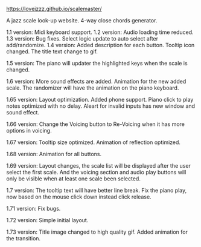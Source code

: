 https://lovejzzz.github.io/scalemaster/

A jazz scale look-up website.
4-way close chords generator.

1.1 version: Midi keyboard support.
1.2 version: Audio loading time reduced.
1.3 version: Bug fixes. Select logic update to auto select after add/randomize.
1.4 version: Added description for each button. Tooltip icon changed. The title text change to gif.

1.5 version: The piano will updater the highlighted keys when the scale is changed.

1.6 version: More sound effects are added. Animation for the new added scale. The randomizer will have the animation on the piano keyboard.

1.65 version: Layout optimization. Added phone support. Piano click to play notes optimized with no delay. Aleart for invalid inputs has new window and sound effect.

1.66 version: Change the Voicing button to Re-Voicing when it has more options in voicing.

1.67 version: Tooltip size optimized. Animation of reflection optimized.

1.68 version: Animation for all buttons.

1.69 version: Layout changes, the scale list will be displayed after the user select the first scale. And the voicing section and audio play buttons will only be visible when at least one scale been selected.

1.7 version: The tooltip text will have better line break. Fix the piano play, now based on the mouse click down instead click release. 

1.71 version: Fix bugs. 

1.72 version: Simple initial layout.

1.73 version: Title image changed to high quality gif. Added animation for the transition.